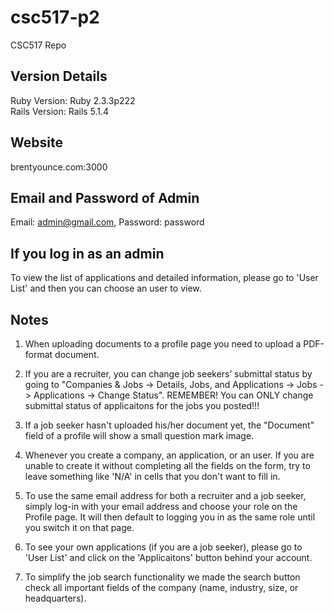 # csc517-p2
CSC517 Repo

## Version Details
Ruby Version: Ruby 2.3.3p222  
Rails Version: Rails 5.1.4

## Website
brentyounce.com:3000

## Email and Password of Admin
Email: admin@gmail.com,
Password: password

## If you log in as an admin
To view the list of applications and detailed information, please go to 'User List' and then you can choose an user to view.

## Notes
1. When uploading documents to a profile page you need to upload a PDF-format document.

2. If you are a recruiter, you can change job seekers’ submittal status by going to "Companies & Jobs  -> Details, Jobs, and Applications -> Jobs -> Applications -> Change Status". REMEMBER! You can ONLY change submittal status of applicaitons for the jobs you posted!!!

3. If a job seeker hasn't uploaded his/her document yet, the "Document" field of a profile will show a small question mark image.

4. Whenever you create a company, an application, or an user. If you are unable to create it without completing all the fields on the form, try to leave something like 'N/A' in cells that you don't want to fill in. 

5. To use the same email address for both a recruiter and a job seeker, simply log-in with your email address and choose your role on the Profile page. It will then default to logging you in as the same role until you switch it on that page. 

6. To see your own applications (if you are a job seeker), please go to 'User List' and click on the 'Applicaitons' button behind your account.

7. To simplify the job search functionality we made the search button check all important fields of the company (name, industry, size, or headquarters).
